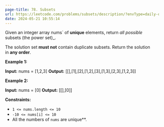 ```yaml
---
page-title: 78. Subsets
url: https://leetcode.com/problems/subsets/description/?envType=daily-question&envId=2024-05-21
date: 2024-05-21 10:55:14
---
```

Given an integer array nums` of **unique** elements, return _all possible_ subsets (the power set)_.

The solution set **must not** contain duplicate subsets. Return the solution in **any order**.

**Example 1:**

**Input:** nums = [1,2,3]
**Output:** [[],[1],[2],[1,2],[3],[1,3],[2,3],[1,2,3]]

**Example 2:**

**Input:** nums = [0]
**Output:** [[],[0]]

**Constraints:**

- `1 <= nums.length <= 10`
- `-10 <= nums[i] <= 10`
- All the numbers of `nums` are unique**.